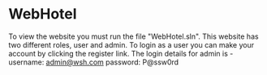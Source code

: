 # WebHotel
To view the website you must run the file "WebHotel.sln".
This website has two different roles, user and admin.
To login as a user you can make your account by clicking the register link.
The login details for admin is - username: admin@wsh.com password: P@ssw0rd
